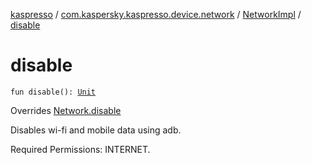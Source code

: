 [kaspresso](../../index.md) / [com.kaspersky.kaspresso.device.network](../index.md) / [NetworkImpl](index.md) / [disable](./disable.md)

# disable

`fun disable(): `[`Unit`](https://kotlinlang.org/api/latest/jvm/stdlib/kotlin/-unit/index.html)

Overrides [Network.disable](../-network/disable.md)

Disables wi-fi and mobile data using adb.

Required Permissions: INTERNET.

